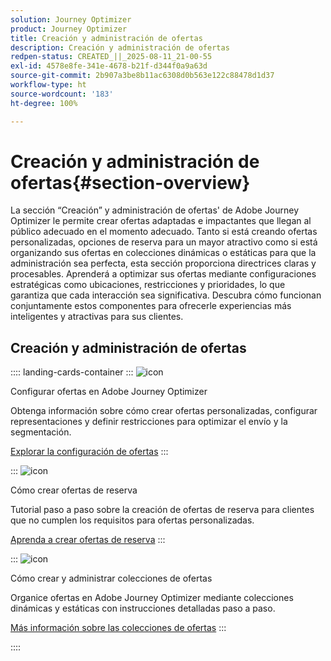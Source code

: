 ```yaml
---
solution: Journey Optimizer
product: Journey Optimizer
title: Creación y administración de ofertas
description: Creación y administración de ofertas
redpen-status: CREATED_||_2025-08-11_21-00-55
exl-id: 4578e8fe-341e-4678-b21f-d344f0a9a63d
source-git-commit: 2b907a3be8b11ac6308d0b563e122c88478d1d37
workflow-type: ht
source-wordcount: '183'
ht-degree: 100%

---
```


# Creación y administración de ofertas{#section-overview}

La sección “Creación” y administración de ofertas&#39; de Adobe Journey Optimizer le permite crear ofertas adaptadas e impactantes que llegan al público adecuado en el momento adecuado. Tanto si está creando ofertas personalizadas, opciones de reserva para un mayor atractivo como si está organizando sus ofertas en colecciones dinámicas o estáticas para que la administración sea perfecta, esta sección proporciona directrices claras y procesables. Aprenderá a optimizar sus ofertas mediante configuraciones estratégicas como ubicaciones, restricciones y prioridades, lo que garantiza que cada interacción sea significativa. Descubra cómo funcionan conjuntamente estos componentes para ofrecerle experiencias más inteligentes y atractivas para sus clientes.

## Creación y administración de ofertas

:::: landing-cards-container
:::
![icon](https://cdn.experienceleague.adobe.com/icons/gear.svg?lang=es)

Configurar ofertas en Adobe Journey Optimizer

Obtenga información sobre cómo crear ofertas personalizadas, configurar representaciones y definir restricciones para optimizar el envío y la segmentación.

[Explorar la configuración de ofertas](configure-offers-landing-page.md)
:::

:::
![icon](https://cdn.experienceleague.adobe.com/icons/circle-play.svg?lang=es)

Cómo crear ofertas de reserva

Tutorial paso a paso sobre la creación de ofertas de reserva para clientes que no cumplen los requisitos para ofertas personalizadas.

[Aprenda a crear ofertas de reserva](../using/offers/offer-library/creating-fallback-offers.md)
:::

:::
![icon](https://cdn.experienceleague.adobe.com/icons/list-check.svg?lang=es)

Cómo crear y administrar colecciones de ofertas

Organice ofertas en Adobe Journey Optimizer mediante colecciones dinámicas y estáticas con instrucciones detalladas paso a paso.

[Más información sobre las colecciones de ofertas](../using/offers/offer-library/creating-collections.md)
:::

::::

